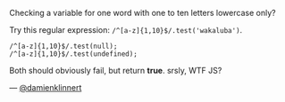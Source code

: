 Checking a variable for one word with one to ten letters lowercase only?

Try this regular expression: `/^[a-z]{1,10}$/.test('wakaluba')`.

```
/^[a-z]{1,10}$/.test(null);
/^[a-z]{1,10}$/.test(undefined);
```

Both should obviously fail, but return **true**. srsly, WTF JS?

— [@damienklinnert][1]

[1]:https://twitter.com/damienklinnert
